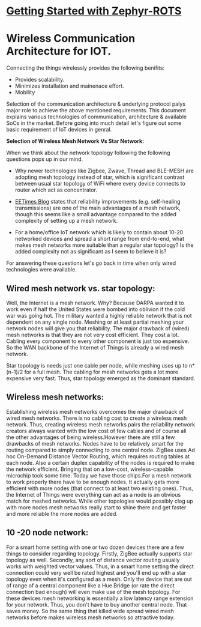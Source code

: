 # [Getting Started with Zephyr-ROTS](https://github.com/kpyush/blog/blob/master/zephyr.md#getting-started-with-zephyr)

# Wireless Communication Architecture for IOT.

Connecting the things wirelessly provides the following benifits:
* Provides scalability.
* Minimizes installation and mainenace effort.
* Mobility

Selection of the communication architecture & underlying protocol palys major role to achieve the above mentioned requirements. This document explains various technologies of communication, architecture & available SoCs in the market. Before going into much detail let's figure out some basic requirement of IoT devices in genral.

**Selection of Wireless Mesh Network Vs Star Network:**

When we think about the network topology following the following questions pops up in our mind.

* Why newer technologies like Zigbee, Zwave, Thread and BLE-MESH are adopting mesh topology instead of star, which is significant contrast between usual star topology of WiFi where every device connects to router which act as concentrator. 

* [EETimes Blog](https://www.eetimes.com/document.asp?doc_id=1168414) states that reliability improvements (e.g. self-healing transmissions) are one of the main advantages of a mesh network, though this seems like a small advantage compared to the added complexity of setting up a mesh network.

* For a home/office IoT network which is likely to contain about 10-20 networked devices and spread a short range from end-to-end, what makes mesh networks more suitable than a regular star topology? Is the added complexity not as significant as I seem to believe it is?

For answering these questions let's go back in time when only wired technologies were available.

## Wired mesh network vs. star topology:

Well, the Internet is a mesh network. Why? Because DARPA wanted it to work even if half the United States were bombed into oblivion if the cold war was going hot. The military wanted a highly reliable network that is not dependent on any single node. Meshing or at least partial meshing your network nodes will give you that reliability. The major drawback of (wired) mesh networks is that they are not very cost efficient. They cost a lot. Cabling every component to every other component is just too expensive. So the WAN backbone of the Internet of Things is already a wired mesh network.

Star topology is needs just one cable per node, while meshing uses up to n*(n-1)/2 for a full mesh. The cabling for mesh networks gets a lot more expensive very fast. Thus, star topology emerged as the dominant standard.


## Wireless mesh networks:

Establishing wireless mesh networks overcomes the major drawback of wired mesh networks. There is no cabling cost to create a wireless mesh network. Thus, creating wireless mesh networks pairs the reliability network creators always wanted with the low cost of few cables and of course all the other advantages of being wireless.However there are still a few drawbacks of mesh networks. Nodes have to be relatively smart for the routing compared to simply connecting to one central node. ZigBee uses Ad hoc On-Demand Distance Vector Routing, which requires routing tables at each node. Also a certain duplex capability of the nodes is required to make the network efficient. Bringing that on a low-cost, wireless-capable microchip took some time. Today we have those chips.For a mesh network to work properly there have to be enough nodes. It actually gets more efficient with more nodes (that connect to at least two existing ones). Thus, the Internet of Things were everything can act as a node is an obvious match for meshed networks. While other topologies would possibly clog up with more nodes mesh networks really start to shine there and get faster and more reliable the more nodes are added.


## 10 -20 node network: 
For a smart home setting with one or two dozen devices there are a few things to consider regarding topology. Firstly, ZigBee actually supports star topology as well. Secondly, any sort of distance vector routing usually works with weighted vector values. Thus, in a smart home setting the direct connection could very well be rated highest and you'll end up with a star topology even when it's configured as a mesh.
Only the device that are out of range of a central component like a Hue Bridge (or rate the direct connection bad enough) will even make use of the mesh topology. For these devices mesh networking is essentially a low latency range extension for your network. Thus, you don't have to buy another central node. That saves money. So the same thing that killed wide spread wired mesh networks before makes wireless mesh networks so attractive today.
